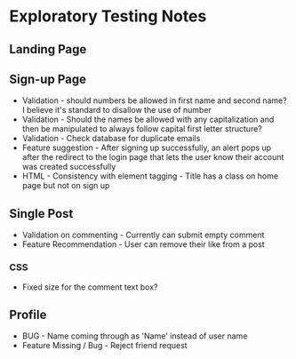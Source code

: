 # Exploratory Testing Notes

## Landing Page

## Sign-up Page

- Validation - should numbers be allowed in first name and second name? I believe it's standard to disallow the use of number
- Validation - Should the names be allowed with any capitalization and then be manipulated to always follow capital first letter structure?
- Validation - Check database for duplicate emails
- Feature suggestion - After signing up successfully, an alert pops up after the redirect to the login page that lets the user know their account was created successfully
- HTML - Consistency with element tagging - Title has a class on home page but not on sign up

## Single Post

- Validation on commenting - Currently can submit empty comment
- Feature Recommendation - User can remove their like from a post

### CSS

- Fixed size for the comment text box?

## Profile

- BUG - Name coming through as 'Name' instead of user name
- Feature Missing / Bug - Reject friend request